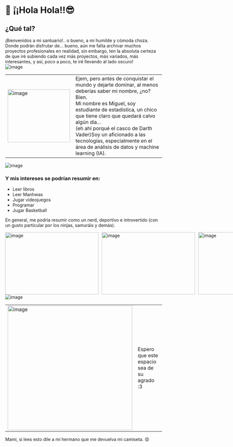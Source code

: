 # 🥸 ̄¡¡Hola Hola!!😎
## ¿Qué tal? <br>

¡Bienvenidos a mi santuario!.. o bueno, a mi humilde y cómoda choza. Donde podrán disfrutar de... bueno, aún me falta archivar muchos proyectos profesionales en realidad, sin embargo, ten la absoluta certeza de que iré subiendo cada vez más proyectos, más variados, más interesantes, y así, poco a poco, te iré llevando al lado oscuro! <br>
![image](https://github.com/user-attachments/assets/270cb393-8c6a-4868-a8df-3447116a0525)


<table style="border: none;">
  <tr style="border: none;">
    <td style="border: none; padding-right: 10px;">
      <img src="https://github.com/user-attachments/assets/889fad8d-362f-4a79-925d-409da55b426a" alt="image" width="200" height="170">
    </td>
    <td style="border: none;">
      Ejem, pero antes de conquistar el mundo y dejarte dominar, al menos deberías saber mi nombre, ¿no? Bien. <br> 
      Mi nombre es Miguel, soy estudiante de estadística, un chico que tiene claro que quedará calvo algún día...<br>(eh
      ahí porqué el casco de Darth Vader)Soy un aficionado a las tecnologías, especialmente en el área de análisis de
      datos y machine learning (IA). <br>
    </td>
  </tr>
</table>
 <img src="https://github.com/user-attachments/assets/57fa6782-8257-4894-a159-07c6d5540683" alt='image'>

### Y mis intereses se podrían resumir en:
<ul>
  <li>Leer libros</li>
  <li>Leer Manhwas</li>
  <li>Jugar videojuegos</li>
  <li>Programar</li>
  <li>Jugar Basketball</li>
</ul>

En general, me podría resumir como un nerd, deportivo e introvertido (con un gusto particular por los ninjas, samuráis y demás). <br>

<div style="display: flex; justify-content: space-between; align-items: center;">
  <img src="https://github.com/user-attachments/assets/422f2381-197a-4ae2-a521-333fd00bb1a4" alt="image" width="300" height="200" style="margin-right: 10px;">
  <img src="https://github.com/user-attachments/assets/0f497d48-8d63-4053-ba8f-21cf63c75b8f" alt="image" width="300" height="200" style="margin-right: 10px;">
  <img src="https://github.com/user-attachments/assets/ac2e45f9-5ca7-41ba-b361-074366d788c8" alt="image" width="200" height="200">
</div>
 <img src="https://github.com/user-attachments/assets/57fa6782-8257-4894-a159-07c6d5540683" alt='image'>

<table style="border: none;">
  <tr style="border: none;">
    <td style="border: none; padding-right: 10px;">
      <img src="https://github.com/user-attachments/assets/1e9d5d92-44eb-44c9-abe6-1968cf255815" alt="image" width="400" height="400">
    </td>
    <td style="border: none;">
      Espero que este espacio sea de su agrado :3 <br>
    </td>
  </tr>
</table>
Mami, si lees esto dile a mi hermano que me devuelva mi camiseta. 😡
